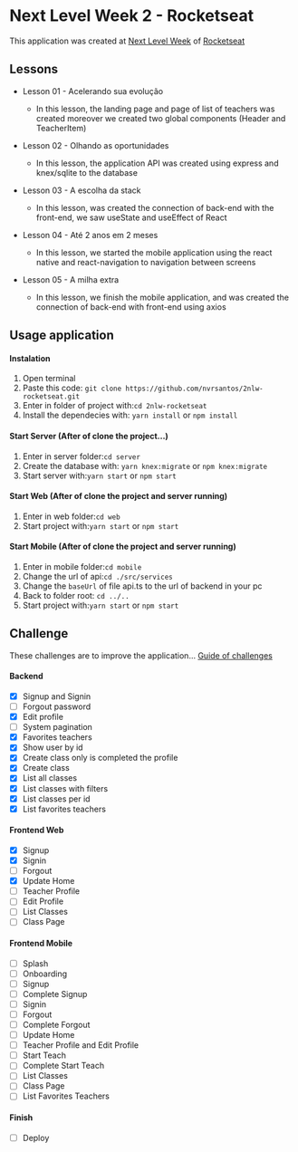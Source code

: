 # Next Level Week 2 - Rocketseat
This application was created at [Next Level Week](https://nextlevelweek.com/)  of [Rocketseat](https://rocketseat.com.br)

## Lessons
  - Lesson 01 - Acelerando sua evolução
    * In this lesson, the landing page and page of list of teachers was created moreover we created two global components (Header and TeacherItem)

  - Lesson 02 - Olhando as oportunidades
    * In this lesson, the application API was created using express and knex/sqlite to the database

  - Lesson 03 - A escolha da stack
    * In this lesson, was created the connection of back-end with the front-end, we saw useState and useEffect of React

  - Lesson 04 - Até 2 anos em 2 meses
    * In this lesson, we started the mobile application using the react native and react-navigation to navigation between screens

  - Lesson 05 - A milha extra
    * In this lesson, we finish the mobile application, and was created the connection of back-end with front-end using axios

## Usage application
#### Instalation
   1. Open terminal
   2. Paste this code: `git clone https://github.com/nvrsantos/2nlw-rocketseat.git`
   3. Enter in folder of project with:`cd 2nlw-rocketseat`
   4. Install the dependecies with: `yarn install` or `npm install`
  
#### Start Server (After of clone the project...)
   1. Enter in server folder:`cd server`
   2. Create the database with: `yarn knex:migrate` or `npm knex:migrate`
   3. Start server with:`yarn start` or `npm start`
   
#### Start Web (After of clone the project and server running)
   1. Enter in web folder:`cd web`
   2. Start project with:`yarn start` or `npm start`
      
#### Start Mobile (After of clone the project and server running)
   1. Enter in mobile folder:`cd mobile`
   2. Change the url of api:`cd ./src/services`
   3. Change the `baseUrl` of file api.ts to the url of backend in your pc
   4. Back to folder root: `cd ../..`
   5. Start project with:`yarn start` or `npm start`
   
## Challenge
These challenges are to improve the application...
[Guide of challenges](https://www.notion.so/Vers-o-2-0-Proffy-eefca1b981694cd0a895613bc6235970)
#### Backend
  - [x] Signup and Signin
  - [ ] Forgout password
  - [x] Edit profile
  - [ ] System pagination
  - [x] Favorites teachers
  - [x] Show user by id
  - [x] Create class only is completed the profile
  - [x] Create class
  - [x] List all classes
  - [x] List classes with filters
  - [x] List classes per id
  - [x] List favorites teachers
  
 #### Frontend Web
  - [x] Signup
  - [x] Signin
  - [ ] Forgout
  - [x] Update Home
  - [ ] Teacher Profile
  - [ ] Edit Profile
  - [ ] List Classes
  - [ ] Class Page
  
#### Frontend Mobile
  - [ ] Splash
  - [ ] Onboarding
  - [ ] Signup
  - [ ] Complete Signup
  - [ ] Signin
  - [ ] Forgout
  - [ ] Complete Forgout
  - [ ] Update Home
  - [ ] Teacher Profile and Edit Profile
  - [ ] Start Teach
  - [ ] Complete Start Teach
  - [ ] List Classes
  - [ ] Class Page
  - [ ] List Favorites Teachers
  
#### Finish
  - [ ] Deploy
